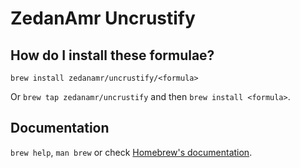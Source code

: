 # ZedanAmr Uncrustify

## How do I install these formulae?

`brew install zedanamr/uncrustify/<formula>`

Or `brew tap zedanamr/uncrustify` and then `brew install <formula>`.

## Documentation

`brew help`, `man brew` or check [Homebrew's documentation](https://docs.brew.sh).
